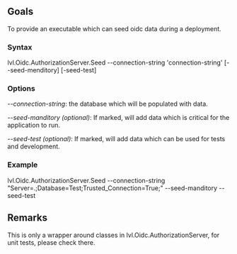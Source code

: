 ﻿## Goals
To provide an executable which can seed oidc data during a deployment.



### Syntax
lvl.Oidc.AuthorizationServer.Seed --connection-string 'connection-string' [--seed-menditory] [-seed-test]



### Options
_--connection-string_: the database which will be populated with data.


_--seed-manditory (optional)_: If marked, will add data which is critical for the application to run.


_--seed-test (optional)_: If marked, will add data which can be used for tests and development.



### Example
lvl.Oidc.AuthorizationServer.Seed --connection-string "Server=.;Database=Test;Trusted_Connection=True;" --seed-manditory --seed-test



## Remarks
This is only a wrapper around classes in lvl.Oidc.AuthorizationServer, for unit tests, please check there.
